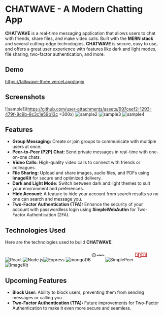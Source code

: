
# CHATWAVE - A Modern Chatting App

**CHATWAVE** is a real-time messaging application that allows users to chat with friends, share files, and make video calls. Built with the **MERN stack** and several cutting-edge technologies, **CHATWAVE** is secure, easy to use, and offers a great user experience with features like dark and light modes, file sharing, two-factor authentication, and more.


## Demo
https://talkwave-three.vercel.app/login


## Screenshots
![sample1](https://github.com/user-attachments/assets/997ceef2-1293-479f-8c9b-8c3c1e59b13c =300x)
![sample2](https://github.com/user-attachments/assets/95cd10a9-7dba-4a97-92b0-4a9040c4af86)
![sample3](https://github.com/user-attachments/assets/80a97900-61ac-4d5c-a796-c51efab976a0)
![sample4](https://github.com/user-attachments/assets/9939ac63-4d8f-42e4-9389-7df135746d17)


## Features

- **Group Messaging:** Create or join groups to communicate with multiple users at once.
- **Peer-to-Peer (P2P) Chat:** Send private messages in real-time with one-on-one chats.
- **Video Calls:** High-quality video calls to connect with friends or colleagues.
- **File Sharing:** Upload and share images, audio files, and PDFs using **ImageKit** for secure and optimized delivery.
- **Dark and Light Mode:** Switch between dark and light themes to suit your environment and preferences.
- **Hide Account:** A feature to hide your account from search results so no one can search and message you.
- **Two-Factor Authentication (TFA):** Enhance the security of your account with passwordless login using **SimpleWebAuthn** for Two-Factor Authentication (2FA).

## Technologies Used

Here are the technologies used to build **CHATWAVE**:

<p>
  <img width="50" src="https://user-images.githubusercontent.com/25181517/183897015-94a058a6-b86e-4e42-a37f-bf92061753e5.png" alt="React" title="React"/>
	<img width="50" src="https://user-images.githubusercontent.com/25181517/183568594-85e280a7-0d7e-4d1a-9028-c8c2209e073c.png" alt="Node.js" title="Node.js"/><img width="50" src="https://user-images.githubusercontent.com/25181517/183859966-a3462d8d-1bc7-4880-b353-e2cbed900ed6.png" alt="Express" title="Express"/>
	<img width="50" src="https://user-images.githubusercontent.com/25181517/182884177-d48a8579-2cd0-447a-b9a6-ffc7cb02560e.png" alt="mongoDB" title="mongoDB"/>
  <img src="https://raw.githubusercontent.com/devicons/devicon/master/icons/socketio/socketio-original-wordmark.svg" alt="Socket.IO" width="40" height="40"/>
  <img src="https://raw.githubusercontent.com/devicons/devicon/master/icons/webassembly/webassembly-original-wordmark.svg" alt="SimplePeer" width="40" height="40"/>
  <img src="https://raw.githubusercontent.com/devicons/devicon/master/icons/npm/npm-original-wordmark.svg" alt="SimpleWebAuthn" width="40" height="40"/>
  <img src="https://upload.wikimedia.org/wikipedia/commons/3/3a/ImageKit_logo.png" alt="ImageKit" width="40" height="40"/>
</p>

## Upcoming Features

- **Block User:** Ability to block users, preventing them from sending messages or calling you.
- **Two-Factor Authentication (TFA):** Future improvements for Two-Factor Authentication to make it even more secure and seamless.
